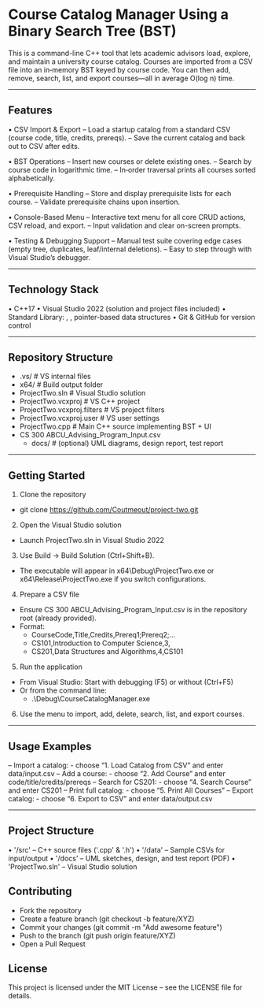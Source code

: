 # Course Catalog Manager Using a Binary Search Tree (BST)

This is a command-line C++ tool that lets academic advisors load, explore, and maintain a university course catalog. Courses are imported from a CSV file into an in‐memory BST keyed by course code. You can then add, remove, search, list, and export courses—all in average O(log n) time.

___________________________________________________________________________________________________

## Features

• CSV Import & Export
  – Load a startup catalog from a standard CSV (course code, title, credits, prereqs).
  – Save the current catalog and back out to CSV after edits.

• BST Operations
  –  Insert new courses or delete existing ones.
  – Search by course code in logarithmic time.
  – In‐order traversal prints all courses sorted alphabetically.

• Prerequisite Handling
  –  Store and display prerequisite lists for each course.
  – Validate prerequisite chains upon insertion.

• Console-Based Menu
  – Interactive text menu for all core CRUD actions, CSV reload, and export.
  – Input validation and clear on-screen prompts.

• Testing & Debugging Support
  – Manual test suite covering edge cases (empty tree, duplicates, leaf/internal deletions).
  – Easy to step through with Visual Studio’s debugger.

___________________________________________________________________________________________________

## Technology Stack

• C++17
• Visual Studio 2022 (solution and project files included)
• Standard Library: <fstream>, <string>, pointer-based data structures
• Git & GitHub for version control

___________________________________________________________________________________________________

## Repository Structure

- .vs/ # VS internal files
- x64/ # Build output folder
- ProjectTwo.sln # Visual Studio solution
- ProjectTwo.vcxproj # VS C++ project
- ProjectTwo.vcxproj.filters # VS project filters
- ProjectTwo.vcxproj.user # VS user settings
- ProjectTwo.cpp # Main C++ source implementing BST + UI
- CS 300 ABCU_Advising_Program_Input.csv
  - docs/ # (optional) UML diagrams, design report, test report

___________________________________________________________________________________________________

## Getting Started

1. Clone the repository
  - git clone https://github.com/Coutmeout/project-two.git

2. Open the Visual Studio solution
  - Launch ProjectTwo.sln in Visual Studio 2022

3. Use Build → Build Solution (Ctrl+Shift+B).
  - The executable will appear in x64\Debug\ProjectTwo.exe or x64\Release\ProjectTwo.exe if you switch configurations.

4. Prepare a CSV file
  - Ensure CS 300 ABCU_Advising_Program_Input.csv is in the repository root (already provided).
  - Format:
    - CourseCode,Title,Credits,Prereq1;Prereq2;…
    - CS101,Introduction to Computer Science,3,
    - CS201,Data Structures and Algorithms,4,CS101

5. Run the application
  - From Visual Studio: Start with debugging (F5) or without (Ctrl+F5)
  - Or from the command line:
    - .\Debug\CourseCatalogManager.exe
  
6. Use the menu to import, add, delete, search, list, and export courses.

___________________________________________________________________________________________________

## Usage Examples

– Import a catalog:
    - choose “1. Load Catalog from CSV” and enter data/input.csv
– Add a course:
    - choose “2. Add Course” and enter code/title/credits/prereqs
– Search for CS201:
    - choose “4. Search Course” and enter CS201
– Print full catalog: 
    - choose “5. Print All Courses”
– Export catalog:
    - choose “6. Export to CSV” and enter data/output.csv

___________________________________________________________________________________________________

## Project Structure

• '/src' – C++ source files ('.cpp' & '.h')
• '/data' – Sample CSVs for input/output
• '/docs' – UML sketches, design, and test report (PDF)
• 'ProjectTwo.sln' – Visual Studio solution

## Contributing

- Fork the repository
- Create a feature branch (git checkout -b feature/XYZ)
- Commit your changes (git commit -m "Add awesome feature")
- Push to the branch (git push origin feature/XYZ)
- Open a Pull Request

## License
This project is licensed under the MIT License – see the LICENSE file for details.
